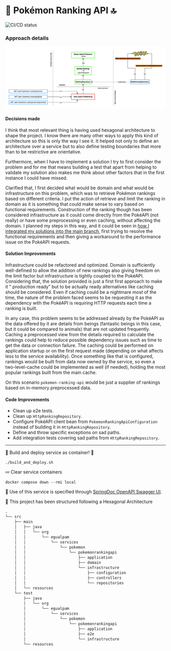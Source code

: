 # 🦆 Pokémon Ranking API 🔝

![CI/CD status](https://github.com/erickgualpa/pokemon-ranking-api/actions/workflows/main.yml/badge.svg)

### Approach details

![alt text](etc/pokemon-ranking-api.png)

#### Decisions made

I think that most relevant thing is having used hexagonal architecture to shape the project. I know there are many other
ways to apply this kind of architecture so this is only the way I see it. It helped not only to define an architecture
over a service but to also define testing boundaries that more than to be restrictive are orientative.

Furthermore, when I have to implement a solution I try to first consider the problem and for me that means building a
test that apart from helping to validate my solution also makes me think about other factors that in the first instance
I could have missed.

Clarified that, I first decided what would be domain and what would be infrastructure on this problem, which was to
retrieve Pokémon rankings based on different criteria. I put the action of retrieve and limit the ranking in domain as
it is something that could make sense to vary based on functional requirements. Construction of the ranking though has
been considered infrastructure as it could come directly from the PokéAPI (not really) or have some preprocessing or
even caching, without affecting the domain. I planned my steps in this way, and it could be seen
in [how I integrated my solutions into the main branch](https://github.com/erickgualpa/pokemon-ranking-api/pulls?q=),
first trying to resolve the functional requirements and then giving a workaround to the performance issue on the PokéAPI
requests.

#### Solution Improvements

Infrastructure could be refactored and optimized.
Domain is sufficiently well-defined to allow the addition of new rankings also giving freedom on the limit factor but
infrastructure is
tightly coupled to the PokéAPI. Considering that, the solution provided is just a first first approach to make it "
production ready"
but to be actually ready alternatives like caching should be considered. Even if caching could be a nightmare most of
the time, the nature
of the problem faced seems to be requesting it as the dependency with the PokéAPI is requiring HTTP requests each time a
ranking is built.

In any case, this problem seems to be addressed already by the PokéAPI as the data offered by it are details from beings
(fantastic beings in this case, but it could be compared to animals) that are not updated frequently. Caching a
preprocessed view
from the details required to calculate the rankings could help to reduce possible dependency issues such as time to get
the data or
connection failure. The caching could be performed on application startup or on the first request made (depending on
what affects less
to the service availability). Once something like that is configured, rankings would be built from data now owned by the
service, so even
a two-level-cache could be implemented as well (if needed), holding the most popular rankings built from the main cache.

On this scenario `pokemon-ranking-api` would be just a supplier of rankings based on in-memory preprocessed data.

#### Code Improvements

- Clean up e2e tests.
- Clean up `HttpRankingRepository`.
- Configure PokéAPI client bean from `PokemonRankingApiConfiguration` instead of building it in `HttpRankingRepository`.
- Define and throw specific exceptions on sad paths.
- Add integration tests covering sad paths from `HttpRankingRepository`.

---
🚀 Build and deploy service as container! 🐳
<br>

```shell script
./build_and_deploy.sh
```

💤 Clear service containers

```shell script
docker compose down --rmi local
``` 

🔹 Use of this service is specified through [SpringDoc OpenAPI Swagger UI](http://localhost:8080/swagger-ui/index.html).

📣 This project has been structured following a Hexagonal Architecture

[//]: # (Directory tree below was generated using 'tree -d -I target' command)

```
.
└── src
    ├── main
    │   ├── java
    │   │   └── org
    │   │       └── egualpam
    │   │           └── services
    │   │               └── pokemon
    │   │                   └── pokemonrankingapi
    │   │                       ├── application
    │   │                       ├── domain
    │   │                       └── infrastructure
    │   │                           ├── configuration
    │   │                           ├── controllers
    │   │                           └── repositories
    │   └── resources
    └── test
        ├── java
        │   └── org
        │       └── egualpam
        │           └── services
        │               └── pokemon
        │                   └── pokemonrankingapi
        │                       ├── application
        │                       ├── e2e
        │                       └── infrastructure
        └── resources

```